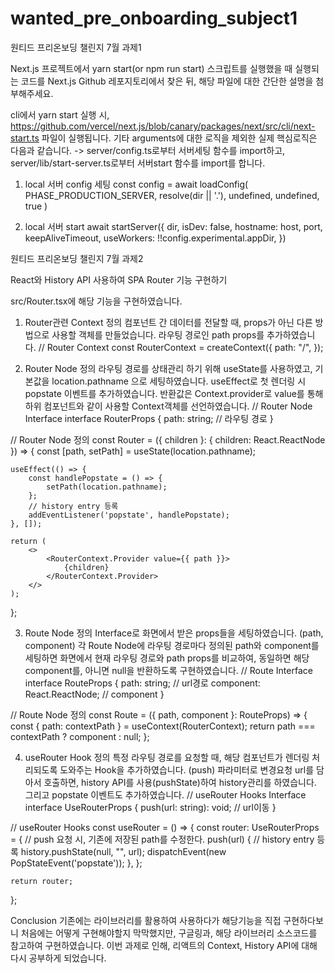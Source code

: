 # wanted_pre_onboarding_subject1
원티드 프리온보딩 챌린지 7월 과제1

Next.js 프로젝트에서 yarn start(or npm run start) 스크립트를 실행했을 때 실행되는 코드를 Next.js Github 레포지토리에서 찾은 뒤, 해당 파일에 대한 간단한 설명을 첨부해주세요.

cli에서 yarn start 실행 시, https://github.com/vercel/next.js/blob/canary/packages/next/src/cli/next-start.ts 파일이 실행됩니다.
기타 arguments에 대한 로직을 제외한 실제 핵심로직은 다음과 같습니다.
-> server/config.ts로부터 서버세팅 함수를 import하고, server/lib/start-server.ts로부터 서버start 함수를 import를 합니다.

1. local 서버 config 세팅
const config = await loadConfig(
    PHASE_PRODUCTION_SERVER,
    resolve(dir || '.'),
    undefined,
    undefined,
    true
)

2. local 서버 start
await startServer({
    dir,
    isDev: false,
    hostname: host,
    port,
    keepAliveTimeout,
    useWorkers: !!config.experimental.appDir,
})

원티드 프리온보딩 챌린지 7월 과제2

React와 History API 사용하여 SPA Router 기능 구현하기

src/Router.tsx에 해당 기능을 구현하였습니다.

1. Router관련 Context 정의
컴포넌트 간 데이터를 전달할 때, props가 아닌 다른 방법으로 사용할 객체를 만들었습니다.
라우팅 경로인 path props를 추가하였습니다.
// Router Context
const RouterContext = createContext<RouterProps>({
    path: "/",
});

2. Router Node 정의
라우팅 경로를 상태관리 하기 위해 useState를 사용하였고, 기본값을 location.pathname 으로 세팅하였습니다.
useEffect로 첫 렌더링 시 popstate 이벤트를 추가하였습니다.
반환값은 Context.provider로 value를 통해 하위 컴포넌트와 같이 사용할 Context객체를 선언하였습니다.
// Router Node Interface
interface RouterProps {
    path: string;               // 라우팅 경로
}

// Router Node 정의
const Router = ({ children }: { children: React.ReactNode }) => {
    const [path, setPath] = useState(location.pathname);

    useEffect(() => {
        const handlePopstate = () => {
            setPath(location.pathname);
        };
        // history entry 등록
        addEventListener('popstate', handlePopstate);
    }, []);

    return (
        <>
            <RouterContext.Provider value={{ path }}>
                {children}
            </RouterContext.Provider>
        </>
    );
};

3. Route Node 정의
Interface로 화면에서 받은 props들을 세팅하였습니다. (path, component)
각 Route Node에 라우팅 경로마다 정의된 path와 component를 세팅하면
화면에서 현재 라우팅 경로와 path props를 비교하여, 동일하면 해당 component를, 아니면 null을 반환하도록 구현하였습니다.
// Route Interface
interface RouteProps {
    path: string;               // url경로
    component: React.ReactNode; // component
}

// Route Node 정의
const Route = ({ path, component }: RouteProps) => {
    const { path: contextPath } = useContext(RouterContext);
    return path === contextPath ? component : null;
};

4. useRouter Hook 정의
특정 라우팅 경로를 요청할 때, 해당 컴포넌트가 렌더링 처리되도록 도와주는 Hook을 추가하였습니다. (push)
파라미터로 변경요청 url를 담아서 호출하면, history API를 사용(pushState)하여 history관리를 하였습니다.
그리고 popstate 이벤트도 추가하였습니다.
// useRouter Hooks Interface
interface UseRouterProps {
    push(url: string): void;    // url이동
}

// useRouter Hooks
const useRouter = () => {
    const router: UseRouterProps = {
        // push 요청 시, 기존에 저장된 path를 수정한다.
        push(url) {
            // history entry 등록
            history.pushState(null, "", url);
            dispatchEvent(new PopStateEvent('popstate'));
        },
    };

    return router;
};

Conclusion
기존에는 라이브러리를 활용하여 사용하다가 해당기능을 직접 구현하다보니 처음에는 어떻게 구현해야할지 막막했지만,
구글링과, 해당 라이브러리 소스코드를 참고하여 구현하였습니다.
이번 과제로 인해, 리액트의 Context, History API에 대해 다시 공부하게 되었습니다. 